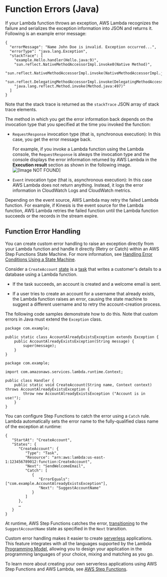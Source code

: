 # Function Errors \(Java\)<a name="java-exceptions"></a>

If your Lambda function throws an exception, AWS Lambda recognizes the failure and serializes the exception information into JSON and returns it\. Following is an example error message:

```
{
  "errorMessage": "Name John Doe is invalid. Exception occurred...",
  "errorType": "java.lang.Exception",
  "stackTrace": [
    "example.Hello.handler(Hello.java:9)",
    "sun.reflect.NativeMethodAccessorImpl.invoke0(Native Method)",
    "sun.reflect.NativeMethodAccessorImpl.invoke(NativeMethodAccessorImpl.java:62)",
    "sun.reflect.DelegatingMethodAccessorImpl.invoke(DelegatingMethodAccessorImpl.java:43)",
    "java.lang.reflect.Method.invoke(Method.java:497)"
  ]
}
```

Note that the stack trace is returned as the `stackTrace` JSON array of stack trace elements\. 

The method in which you get the error information back depends on the invocation type that you specified at the time you invoked the function: 

+ `RequestResponse` invocation type \(that is, synchronous execution\): In this case, you get the error message back\. 

  For example, if you invoke a Lambda function using the Lambda console, the `RequestResponse` is always the invocation type and the console displays the error information returned by AWS Lambda in the **Execution result** section as shown in the following image\.  
![\[Image NOT FOUND\]](http://docs.aws.amazon.com/lambda/latest/dg/images/exception-shown-in-console.png)

+ `Event` invocation type \(that is, asynchronous execution\): In this case AWS Lambda does not return anything\. Instead, it logs the error information in CloudWatch Logs and CloudWatch metrics\.

Depending on the event source, AWS Lambda may retry the failed Lambda function\. For example, if Kinesis is the event source for the Lambda function, AWS Lambda retries the failed function until the Lambda function succeeds or the records in the stream expire\. 

## Function Error Handling<a name="java-custom-errors"></a>

You can create custom error handling to raise an exception directly from your Lambda function and handle it directly \(Retry or Catch\) within an AWS Step Functions State Machine\. For more information, see [Handling Error Conditions Using a State Machine](http://docs.aws.amazon.com/step-functions/latest/dg/tutorial-handling-error-conditions.html)\. 

Consider a `CreateAccount` [state](http://docs.aws.amazon.com/step-functions/latest/dg/awl-ref-states.html) is a [task](http://docs.aws.amazon.com/step-functions/latest/dg/awl-ref-states-task.html) that writes a customer's details to a database using a Lambda function\.

+ If the task succeeds, an account is created and a welcome email is sent\.

+ If a user tries to create an account for a username that already exists, the Lambda function raises an error, causing the state machine to suggest a different username and to retry the account\-creation process\.

The following code samples demonstrate how to do this\. Note that custom errors in Java must extend the `Exception` class\.

```
package com.example; 

public static class AccountAlreadyExistsException extends Exception {
    public AccountAlreadyExistsException(String message) {
        super(message);
    }
} 

package com.example; 

import com.amazonaws.services.lambda.runtime.Context;  

public class Handler {
    public static void CreateAccount(String name, Context context) throws AccountAlreadyExistsException {
        throw new AccountAlreadyExistsException ("Account is in use!");
    }
}
```

You can configure Step Functions to catch the error using a `Catch` rule\. Lambda automatically sets the error name to the fully\-qualified class name of the exception at runtime:

```
{
   "StartAt": "CreateAccount",
   "States": {
      "CreateAccount": {
         "Type": "Task",
         "Resource": "arn:aws:lambda:us-east-1:123456789012:function:CreateAccount",
         "Next": "SendWelcomeEmail",
         "Catch": [
            {
               "ErrorEquals": ["com.example.AccountAlreadyExistsException"],
               "Next": "SuggestAccountName"
            }
         ]
      },
      …
   }
}
```

At runtime, AWS Step Functions catches the error, [transitioning](http://docs.aws.amazon.com/step-functions/latest/dg/concepts-transitions.html) to the `SuggestAccountName` state as specified in the `Next` transition\.

Custom error handling makes it easier to create [serverless](https://aws.amazon.com/serverless) applications\. This feature integrates with all the languages supported by the Lambda [Programming Model](programming-model-v2.md), allowing you to design your application in the programming languages of your choice, mixing and matching as you go\.

To learn more about creating your own serverless applications using AWS Step Functions and AWS Lambda, see [AWS Step Functions](https://aws.amazon.com/step-functions/)\. 